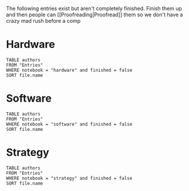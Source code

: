 The following entries exist but aren't completely finished. Finish them up and then people can [[Proofreading|Proofread]] them so we don't have a crazy mad rush before a comp

# Hardware
```dataview
TABLE authors 
FROM "Entries" 
WHERE notebook = "hardware" and finished = false
SORT file.name
```

# Software
```dataview
TABLE authors 
FROM "Entries" 
WHERE notebook = "software" and finished = false
SORT file.name
```


# Strategy
```dataview
TABLE authors 
FROM "Entries" 
WHERE notebook = "strategy" and finished = false
SORT file.name

```
